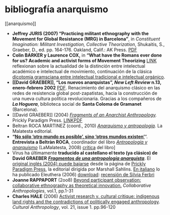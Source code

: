 # bibliografía anarquismo
[[anarquismo]]

- **Jeffrey JURIS (2007) “Practicing militant ethnography with the Movement for Global Resistance (MRG) in Barcelona”**, in _Constituent Imagination: Militant Investigation, Collective Theorization_, Shukaitis, S., Graeber, D., ed. pp. 164-176. Oakland, Calif.: AK Press. [PDF](http://periferiesurbanes.org/wp-content/uploads/2011/06/JURIS2007PracticingMilitantEthnography.pdf)
-   **Colin BARKER y Laurence COX,** in **“What have the Romans ever done for us? Academic and activist forms of Movement Theorizing** [LINK](http://www.iol.ie/~mazzoldi/toolsforchange/afpp/afpp8.html#one) reflexionan sobre la actualidad de la distinción entre intelectual académico e intelectual de movimiento, continuación de la clásica [dicotomia gramsciana entre intelectual tradicional e intelectual orgánico](http://www.girodivite.it/Gli-intellettuali-organici-di.html).
-   **[[David GRAEBER]], “Los nuevos anarquistas”, _New Left Review_ n.13, enero-febrero 2002** [PDF](http://periferiesurbanes.org/wp-content/uploads/2011/06/GRAEBER-2002_los-nuevos-anarquistas.pdf). Renacimiento del anarquismo clásico en las redes de resistencia global post-zapatistas, hacia la construcción de una nueva cultura política revolucionaria. Gracias a los compañeros de **_La Hoguera_**, biblioteca social de **Santa Coloma de Gramanet** (Barcelona).
-   [[David GRAEBER]] (2004) _[Fragments of an Anarchist Anthropology](http://www.prickly-paradigm.com/catalog.html#sp04)._ Prickly Paradigm Press. [LINK](http://www.prickly-paradigm.com/paradigm14.pdf)[PDF](http://periferiesurbanes.org/wp-content/uploads/2010/10/paradigm14.pdf)
-   Beltran ROCA MARTINEZ (coord., 2010) _[Anarquismo y antropología](http://www.lamalatesta.net/anarquismo-antropolog%C3%83%C6%92%C3%82%C2%ADa-p-2834.html)._ La Malatesta editorial.
-   **“[No sólo ‘otro mundo es posible’, sino ‘otros mundos existen’](http://www.diagonalperiodico.net/No-solo-otro-mundo-es-posible-sino.html)**“. **Entrevista a Beltràn ROCA**, coordinador del libro [_Antropología y anarquismo_](http://www.alasbarricadas.org/noticias/?q=node/9401) (LaMalatesta, 2008) [crítica](http://www.fondation-besnard.org/IMG/icones/pdf-dist.png) del libro]
-   Virus ha últimamente **traducido al castellano el texto (ya clásico) de David GRAEBER** [**_Fragmentos de una antropología anarquista_**](http://www.viruseditorial.net/plantillas_libros/libro_big.php?id=253&tabla=libros). El [original inglés (2004) puede bajarse](http://www.prickly-paradigm.com/paradigm14.pdf) desde la página de [Prickly Paradigm Press](http://www.prickly-paradigm.com/), la editorial dirigida por Marshall Sahlins. [En italiano](http://www.eleuthera.it/scheda_libro.php?idlib=207#) lo ha publicado Eleuthera (2006) [download](http://www.tntvillage.scambioetico.org/index.php?showtopic=227918): [recensión de Silvia Ferbri](http://anarca-bolo.ch/a-rivista/324/41.htm)
-   **Joanne RAPPAPORT** (2oo8) [Beyond participant observation: collaborative ethnography as theoretical innovation.](http://mtw160-150.ippl.jhu.edu/journals/collaborative_anthropologies/v001/1.rappaport.pdf) _Collaborative Anthropologies_, vol.1, pp.1-31
-   **Charles HALE** (2006) [Activist research v. cultural critique: indigenous land rights and the contradictions of politically engaged anthropology](https://segue.southwestern.edu/userfiles/ANT3520301-f08/Hale%20Activist%20Research.pdf). _Cultural Anthropology_, vol. 21, issue 1. pp.96-120